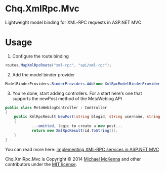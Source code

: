 # Chq.XmlRpc.Mvc

Lightweight model binding for XML-RPC requests in ASP.NET MVC

# Usage

1. Configure the route binding

```c#
routes.MapXmlRpcRoute("xml-rpc", "api/xml-rpc");
```

2. Add the model binder provider

```c#
ModelBinderProviders.BinderProviders.Add(new XmlRpcModelBinderProvider());
```

3. You're done, start adding controllers. For a start here's one that supports the newPost method of the MetaWeblog API

```c#
public class MetaWeblogController : Controller
{
    public XmlRpcResult NewPost(string blogid, string username, string password, Post post, bool publish)
    {
            ...omitted, logic to create a new post...
            return new XmlRpcResult(id.ToString());
    }
}
```

You can read more here: [Implementing XML-RPC services in ASP.NET MVC](http://www.michael-mckenna.com/Blog/implementing-xml-rpc-services-in-asp-net-mvc/)

Chq.XmlRpc.Mvc is Copyright © 2014 [Michael McKenna](http://www.michael-mckenna.com/) and other contributors under the [MIT license](http://opensource.org/licenses/mit-license.html).
